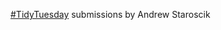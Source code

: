 [#TidyTuesday](https://github.com/rfordatascience/tidytuesday?tab=readme-ov-file) submissions by Andrew Staroscik 

